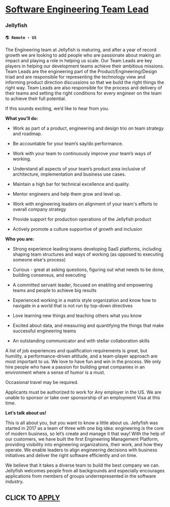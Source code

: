 # [Software Engineering Team Lead](https://www.remotewlb.com/apply/software-engineering-team-lead-132170)  
### Jellyfish  
#### `🌎 Remote - US`  

The Engineering team at Jellyfish is maturing, and after a year of record growth we are looking to add people who are passionate about making an impact and playing a role in helping us scale. Our Team Leads are key players in helping our development teams achieve their ambitious missions. Team Leads are the engineering part of the Product/Engineering/Design triad and are responsible for representing the technology view and informing product direction discussions so that we build the right things the right way. Team Leads are also responsible for the process and delivery of their teams and setting the right conditions for every engineer on the team to achieve their full potential.

If this sounds exciting, we’d like to hear from you.

 **What you’ll do:**

  * Work as part of a product, engineering and design trio on team strategy and roadmap.

  * Be accountable for your team’s say/do performance. 

  * Work with your team to continuously improve your team’s ways of working.

  * Understand all aspects of your team’s product area inclusive of architecture, implementation and business use cases.

  * Maintain a high bar for technical excellence and quality.

  * Mentor engineers and help them grow and level up.

  * Work with engineering leaders on alignment of your team's efforts to overall company strategy

  * Provide support for production operations of the Jellyfish product

  * Actively promote a culture supportive of growth and inclusion 

**Who you are:**

  * Strong experience leading teams developing SaaS platforms, including shaping team structures and ways of working (as opposed to executing someone else's process)

  * Curious - great at asking questions, figuring out what needs to be done, building consensus, and executing

  * A committed servant leader, focused on enabling and empowering teams and people to achieve big results

  * Experienced working in a matrix style organization and know how to navigate in a world that is not run by top-down directives

  * Love learning new things and teaching others what you know

  * Excited about data, and measuring and quantifying the things that make successful engineering teams

  * An outstanding communicator and with stellar collaboration skills

A list of job experiences and qualification requirements is great, but humility, a performance-driven attitude, and a team-player approach are most important to us. We love to have fun and win in the process. We only hire people who have a passion for building great companies in an environment where a sense of humor is a must.

Occasional travel may be required.

Applicants must be authorized to work for Any employer in the US. We are unable to sponsor or take over sponsorship of an employment Visa at this time.

 **Let’s talk about us!**

This is all about you, but you want to know a little about us. Jellyfish was started in 2017 as a team of three with one big idea: engineering is the core of modern business, so let’s create and manage it that way! With the help of our customers, we have built the first Engineering Management Platform, providing visibility into engineering organizations, their work, and how they operate. We enable leaders to align engineering decisions with business initiatives and deliver the right software efficiently and on time.

We believe that it takes a diverse team to build the best company we can. Jellyfish welcomes people from all backgrounds and especially encourages applications from members of groups underrepresented in the software industry.

  
## CLICK TO [APPLY](https://www.remotewlb.com/apply/software-engineering-team-lead-132170)


